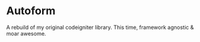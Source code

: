 # Autoform

A rebuild of my original codeigniter library. This time, framework agnostic & moar awesome.
